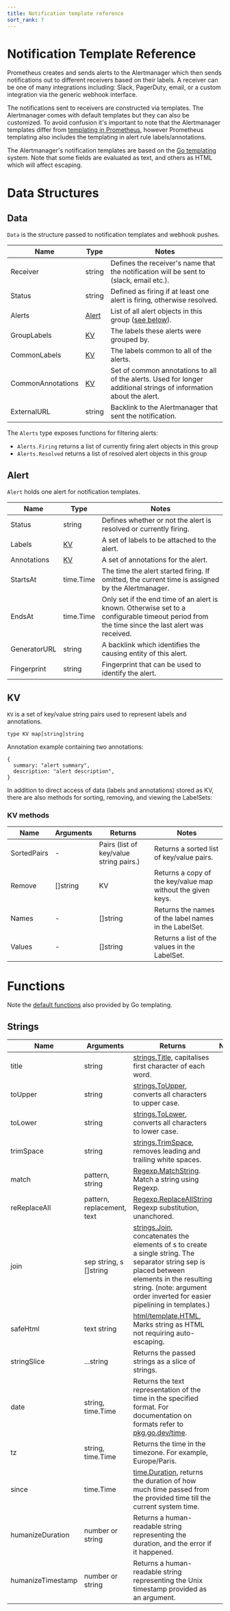 ```yaml
---
title: Notification template reference
sort_rank: 7
---
```

# Notification Template Reference

Prometheus creates and sends alerts to the Alertmanager which then sends notifications out to different receivers based on their labels.
A receiver can be one of many integrations including: Slack, PagerDuty, email, or a custom integration via the generic webhook interface.

The notifications sent to receivers are constructed via templates. The Alertmanager comes with default templates but they can also be customized.
To avoid confusion it's important to note that the Alertmanager templates differ from [templating in Prometheus](https://prometheus.io/docs/visualization/template_reference/), however Prometheus templating also includes the templating in alert rule labels/annotations.


The Alertmanager's notification templates are based on the [Go templating](http://golang.org/pkg/text/template) system.
Note that some fields are evaluated as text, and others as HTML which will affect escaping.

# Data Structures

## Data

`Data` is the structure passed to notification templates and webhook pushes.

| Name          | Type     | Notes    |
| ------------- | ------------- | -------- |
| Receiver | string | Defines the receiver's name that the notification will be sent to (slack, email etc.). |
| Status | string | Defined as firing if at least one alert is firing, otherwise resolved. |
| Alerts | [Alert](#alert) | List of all alert objects in this group ([see below](#alert)). |
| GroupLabels | [KV](#kv) | The labels these alerts were grouped by. |
| CommonLabels | [KV](#kv) | The labels common to all of the alerts. |
| CommonAnnotations | [KV](#kv) | Set of common annotations to all of the alerts. Used for longer additional strings of information about the alert. |
| ExternalURL | string | Backlink to the Alertmanager that sent the notification. |

The `Alerts` type exposes functions for filtering alerts:

 - `Alerts.Firing` returns a list of currently firing alert objects in this group
 - `Alerts.Resolved` returns a list of resolved alert objects in this group

## Alert

`Alert` holds one alert for notification templates.

| Name          | Type     | Notes    |
| ------------- | ------------- | -------- |
| Status | string | Defines whether or not the alert is resolved or currently firing. |
| Labels | [KV](#kv) | A set of labels to be attached to the alert. |
| Annotations | [KV](#kv) | A set of annotations for the alert. |
| StartsAt | time.Time | The time the alert started firing. If omitted, the current time is assigned by the Alertmanager. |
| EndsAt | time.Time | Only set if the end time of an alert is known. Otherwise set to a configurable timeout period from the time since the last alert was received. |
| GeneratorURL | string | A backlink which identifies the causing entity of this alert. |
| Fingerprint | string | Fingerprint that can be used to identify the alert. |

## KV

`KV` is a set of key/value string pairs used to represent labels and annotations.

```
type KV map[string]string
```

Annotation example containing two annotations:

```
{
  summary: "alert summary",
  description: "alert description",
}
```

In addition to direct access of data (labels and annotations) stored as KV, there are also methods for sorting, removing, and viewing the LabelSets:

### KV methods
| Name          | Arguments     | Returns  | Notes    |
| ------------- | ------------- | -------- | -------- |
| SortedPairs | - | Pairs (list of key/value string pairs.) | Returns a sorted list of key/value pairs. |
| Remove | []string | KV | Returns a copy of the key/value map without the given keys. |
| Names | - | []string | Returns the names of the label names in the LabelSet. |
| Values | - | []string | Returns a list of the values in the LabelSet. |

# Functions

Note the [default
functions](http://golang.org/pkg/text/template/#hdr-Functions) also provided by Go
templating.

## Strings

| Name              | Arguments                  | Returns                                                                                                                                                                                                                                                         | Notes    |
|-------------------|----------------------------|-----------------------------------------------------------------------------------------------------------------------------------------------------------------------------------------------------------------------------------------------------------------| -------- |
| title             | string                     | [strings.Title](http://golang.org/pkg/strings/#Title), capitalises first character of each word.                                                                                                                                                                |
| toUpper           | string                     | [strings.ToUpper](http://golang.org/pkg/strings/#ToUpper), converts all characters to upper case.                                                                                                                                                               |
| toLower           | string                     | [strings.ToLower](http://golang.org/pkg/strings/#ToLower), converts all characters to lower case.                                                                                                                                                               |
| trimSpace         | string                     | [strings.TrimSpace](https://pkg.go.dev/strings#TrimSpace), removes leading and trailing white spaces.                                                                                                                                                           |
| match             | pattern, string            | [Regexp.MatchString](https://golang.org/pkg/regexp/#MatchString). Match a string using Regexp.                                                                                                                                                                  |
| reReplaceAll      | pattern, replacement, text | [Regexp.ReplaceAllString](http://golang.org/pkg/regexp/#Regexp.ReplaceAllString) Regexp substitution, unanchored.                                                                                                                                               |
| join              | sep string, s []string     | [strings.Join](http://golang.org/pkg/strings/#Join), concatenates the elements of s to create a single string. The separator string sep is placed between elements in the resulting string. (note: argument order inverted for easier pipelining in templates.) |
| safeHtml          | text string                | [html/template.HTML](https://golang.org/pkg/html/template/#HTML), Marks string as HTML not requiring auto-escaping.                                                                                                                                             |
| stringSlice       | ...string                  | Returns the passed strings as a slice of strings.                                                                                                                                                                                                               |
| date              | string, time.Time          | Returns the text representation of the time in the specified format. For documentation on formats refer to [pkg.go.dev/time](https://pkg.go.dev/time#pkg-constants).                                                                                            |
| tz                | string, time.Time          | Returns the time in the timezone. For example, Europe/Paris.                                                                                                                                                                                                    |
| since             | time.Time                  | [time.Duration](https://pkg.go.dev/time#Since), returns the duration of how much time passed from the provided time till the current system time.                                                                                                               |
| humanizeDuration  | number or string           | Returns a human-readable string representing the duration, and the error if it happened.                                                                                                                                                                        |
| humanizeTimestamp | number or string           | Returns a human-readable string representing the Unix timestamp provided as an argument.                                                                                                                                                                        |